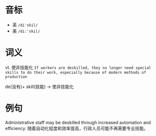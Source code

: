 # 音标

- 英 `/di'skil/`
- 美 `/di:'skil/`

# 词义

vt. 使非技能化
`If workers are deskilled, they no longer need special skills to do their work, especially because of modern methods of production`



de(没有)+ skill(技能) → 使非技能化

# 例句

Administrative staff may be deskilled through increased automation and efficiency.
随着自动化程度和效率提高，行政人员可能不再需要专业技能。


